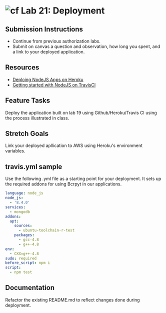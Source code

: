![cf](https://i.imgur.com/7v5ASc8.png) Lab 21: Deployment
======

## Submission Instructions
* Continue from previous authorization labs.
* Submit on canvas a question and observation, how long you spent, and a link to your deployed application.

## Resources
* [Deploing NodeJS Apps on Heroku](https://devcenter.heroku.com/articles/deploying-nodejs)
* [Getting started with NodeJS on TravisCI](https://docs.travis-ci.com/user/languages/javascript-with-nodejs)

## Feature Tasks  
Deploy the application built on lab 19 using Github/Heroku/Travis CI using the process illustrated in class.

## Stretch Goals
Link your deployed apllication to AWS using Heroku's environment variables.

## travis.yml sample
Use the following .yml file as a starting point for your deployment. It sets up the required addons for using Bcrpyt in our applications.

```yml
language: node_js
node_js:
  - '8.4.0'
services:
  - mongodb
addons:
  apt:
    sources:
      - ubuntu-toolchain-r-test
    packages:
      - gcc-4.8
      - g++-4.8
env:
  - CXX=g++-4.8
sudo: required
before_script: npm i
script:
  - npm test
```

## Documentation
Refactor the existing README.md to reflect changes done during deployment.
